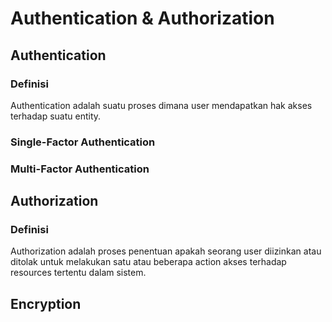 # Authentication & Authorization

## Authentication

### Definisi
Authentication adalah suatu proses dimana user mendapatkan hak akses terhadap suatu entity.

### Single-Factor Authentication

### Multi-Factor Authentication

## Authorization

### Definisi
Authorization adalah proses penentuan apakah seorang user diizinkan atau ditolak untuk melakukan satu atau beberapa action akses terhadap resources tertentu dalam sistem.

## Encryption
